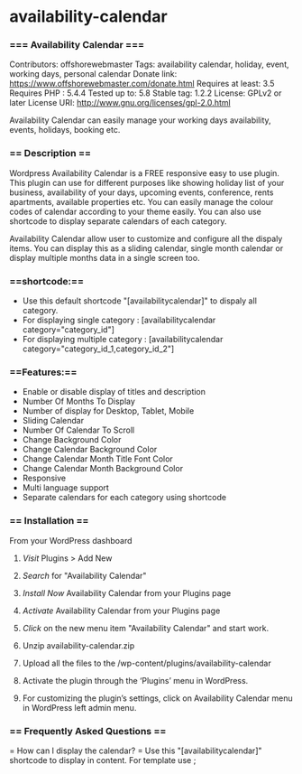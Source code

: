 # availability-calendar

### === Availability Calendar ===
Contributors: offshorewebmaster
Tags: availability calendar, holiday, event, working days, personal calendar 
Donate link: https://www.offshorewebmaster.com/donate.html
Requires at least: 3.5
Requires PHP : 5.4.4
Tested up to: 5.8
Stable tag: 1.2.2
License: GPLv2 or later
License URI: http://www.gnu.org/licenses/gpl-2.0.html

Availability Calendar can easily manage your working days availability, events, holidays, booking etc.

### == Description ==
Wordpress Availability Calendar is a FREE responsive easy to use plugin. This plugin can use for different purposes like showing holiday list of your business, availability of your days, upcoming events, conference, rents apartments, available properties etc.  You can easily manage the colour codes of calendar according to your theme easily. You can also use shortcode to display separate calendars of each category.
 
Availability Calendar allow user to customize and configure all the dispaly items. You can display this as a sliding calendar, single month calendar or display multiple months data in a single screen too.  

### ==shortcode:==
 * Use this default shortcode "[availabilitycalendar]" to dispaly all category.
 * For displaying single category : [availabilitycalendar category="category_id"]
 * For displaying multiple category : [availabilitycalendar category="category_id_1,category_id_2"]

### ==Features:==
 * Enable or disable display of titles and description
 * Number Of Months To Display
 * Number of display for Desktop, Tablet, Mobile 
 * Sliding Calendar
 * Number Of Calendar To Scroll
 * Change Background Color
 * Change Calendar Background Color
 * Change Calendar Month Title Font Color
 * Change Calendar Month Background Color
 * Responsive
 * Multi language support
 * Separate calendars for each category using shortcode
 
### == Installation ==

From your WordPress dashboard

1. *Visit* Plugins > Add New
2. *Search* for "Availability Calendar"
3. *Install Now* Availability Calendar from your Plugins page
4. *Activate* Availability Calendar from your Plugins page
5. *Click* on the new menu item "Availability Calendar" and start work.

1. Unzip availability-calendar.zip
2. Upload all the files to the /wp-content/plugins/availability-calendar
3. Activate the plugin through the ‘Plugins’ menu in WordPress.
4. For customizing the plugin’s settings, click on Availability Calendar menu in WordPress left admin menu.

### == Frequently Asked Questions ==

= How can I display the calendar? =
Use this "[availabilitycalendar]" shortcode to display in content. For template use <?php echo do_shortcode('[availabilitycalendar]');?>;
	
